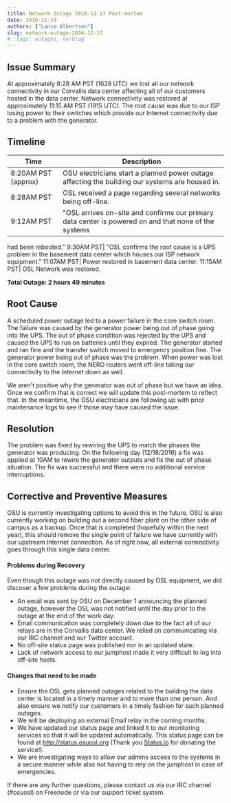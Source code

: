 ```yaml
---
title: Network Outage 2016-12-17 Post-mortem
date: 2016-12-19
authors: ["Lance Albertson"]
slug: network-outage-2016-12-17
# :tags: outages, no-blog
---
```


Issue Summary
-------------

At approximately 8:28 AM PST (1628 UTC) we lost all our network connectivity in our Corvallis data center affecting all
of our customers hosted in the data center. Network connectivity was restored at approximately 11:15 AM PST (1915 UTC).
The root cause was due to our ISP losing power to their switches which provide our Internet connectivity due to a
problem with the generator.

Timeline
--------

| Time | Description|
|------|------------|
  8:20AM PST (approx)| OSU electricians start a planned power outage affecting the building our systems are housed in.
  8:28AM PST| OSL received a page regarding several networks being off-line.
  9:12AM PST| "OSL arrives on-site and confirms our primary data center is powered on and that none of the systems
  had been rebooted."
  9:30AM PST| "OSL confirms the root cause is a UPS problem in the basement data center which houses our ISP network
  equipment."
  11:07AM PST| Power restored in basement data center.
  11:15AM PST| OSL Network was restored.

**Total Outage: 2 hours 49 minutes**

Root Cause
----------

A scheduled power outage led to a power failure in the core switch room. The failure was caused by the generator power
being out of phase going into the UPS.  The out of phase condition was rejected by the UPS and caused the UPS to run on
batteries until they expired. The generator started and ran fine and the transfer switch moved to emergency position
fine. The generator power being out of phase was the problem. When power was lost in the core switch room, the NERO
routers went off-line taking our connectivity to the Internet down as well.

We aren't positive why the generator was out of phase but we have an idea. Once we confirm that is correct we will
update this post-mortem to reflect that. In the meantime, the OSU electricians are following up with prior maintenance
logs to see if those may have caused the issue.

Resolution
----------

The problem was fixed by rewiring the UPS to match the phases the generator was producing. On the following day
(12/18/2016) a fix was applied at 10AM to rewire the generator outputs and fix the out of phase situation.  The fix was
successful and there were no additional service interruptions.

Corrective and Preventive Measures
----------------------------------

OSU is currently investigating options to avoid this in the future. OSU is also currently working on building out a
second fiber plant on the other side of campus as a backup. Once that is completed (hopefully within the next year),
this should remove the single point of failure we have currently with our upstream Internet connection. As of right
now, all external connectivity goes through this single data center.

#### Problems during Recovery

Even though this outage was not directly caused by OSL equipment, we did discover a few problems during the outage:

- An email was sent by OSU on December 1 announcing the planned outage, however the OSL was not notified until the day
  prior to the outage at the end of the work day.
- Email communication was completely down due to the fact all of our relays are in the Corvallis data center. We relied
  on communicating via our IRC channel and our Twitter account.
- No off-site status page was published nor in an updated state.
- Lack of network access to our jumphost made it very difficult to log into off-site hosts.

#### Changes that need to be made

- Ensure the OSL gets planned outages related to the building the data center is located in a timely manner and to more
  than one person. And also ensure we notify our customers in a timely fashion for such planned outages.
- We will be deploying an external Email relay in the coming months.
- We have updated our status page and linked it to our monitoring services so that it will be updated automatically.
  This status page can be found at http://status.osuosl.org (Thank you [Status.io](http://status.io) for donating the service!).
- We are investigating ways to allow our admins access to the systems in a secure manner while also not having to rely
  on the jumphost in case of emergencies.

If there are any further questions, please contact us via our IRC channel (#osuosl) on Freenode or via our support
ticket system.
